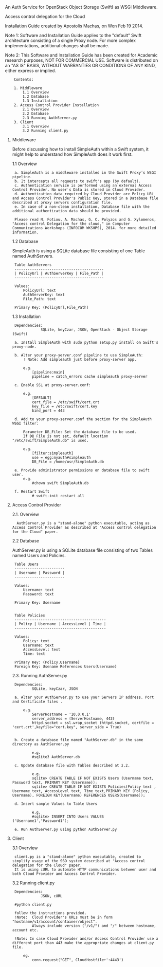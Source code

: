 An Auth Service for OpenStack Object Storage (Swift) as WSGI Middleware.

Access control delegation for the Cloud


Installation Guide created by Apostolis Machas, on Wen Feb 19 2014. 

Note 1: Software and Installation Guide applies to the "default" Swift architecture consisting of a single Proxy node. For more complex implementations, additional changes shall be made. 
	
Note 2: This Software and Installation Guide has been created for Academic research purposes, NOT FOR COMMERCIAL USE. 
	  Software is distributed on an "AS IS" BASIS, WITHOUT WARRANTIES OR CONDITIONS OF ANY KIND, either express or implied.
		
		
		Contents:
		
		1. Middleware
			1.1 Overview
			1.2 Database
			1.3 Installation
		2. Access Control Provider Installation
			2.1 Overview
			2.2 Database
			2.3 Running AuthServer.py
		3. Client
			3.1 Overview
			3.2 Running client.py
		
		
1. Middleware

	Before discussing how to install SimpleAuth within a Swift system, it might help to understand how SimpleAuth does it work first.
		
	1.1 Overview
	
		a. SimpleAuth is a middleware installed in the Swift Proxy’s WSGI pipeline.
		b. It intercepts all requests to swift's app (by default).
		c. Authentication service is performed using an external Access Control Provider. No user's Data is stored in Cloud Provider. 
		d. Authentication data required by Cloud Provider are Policy URL and Access Control Provider's Public Key, stored in a Database file described at proxy servers configuration file.
		e. In case of a non-clean installation, Database file with the additional authentication data should be provided.
		
		Please read N. Fotiou, A. Machas, G. C. Polyzos and G. Xylomenos, "Access control Delegation for the cloud," in Computer Communications Workshops (INFOCOM WKSHPS), 2014. for more detailed information.
		
	1.2 Database
	
	SimpleAuth is using a SQLite database file consisting of one Table named AuthServers.

		Table AuthServers
		-----------------------------------------
		| PolicyUrl | AuthServerKey | File_Path |
		-----------------------------------------
		
		Values:
			PolicyUrl: text
			AuthServerKey: text
			File_Path: text
			
		Primary Key: (PolicyUrl,File_Path)
		
	1.3 Installation
	
		Dependencies:
					SQLite, keyCzar, JSON, OpenStack - Object Storage (Swift)
					
		a. Install SimpleAuth with sudo python setup.py install on Swift's proxy-node.
	
		b. Alter your proxy-server.conf pipeline to use SimpleAuth: 
			! Note: Add simpleauth just before proxy-server app. 
	
			e.g.
				[pipeline:main]
				pipeline = catch_errors cache simpleauth proxy-server
		
		c. Enable SSL at proxy-server.conf:
	
			e.g.
				[DEFAULT]
				cert_file = /etc/swift/cert.crt
				key_file = /etc/swift/cert.key
				bind_port = 443
				
		d. Add to your proxy-server.conf the section for the SimpleAuth WSGI filter:
			
			Parameter DB_File: Set the database file to be used.
			If DB_File is not set, default location "/etc/swift/SimpleAuth.db" is used.
			
			e.g.			
				[filter:simpleauth]
				use = egg:myauth#simpleauth
				DB_File = /home/usr/SimpleAuth.db
		
		e. Provide administrator permissions on database file to swift user. 
			e.g. 
				#chown swift SimpleAuth.db
				
		f. Restart Swift
				# swift-init restart all
				
				
2. Access Control Provider

	2.1. Overview
		 
		 AuthServer.py is a "stand-alone" python executable, acting as Access Control Provider as described at "Access control delegation for the Cloud" paper.

	2.2 Database
	
	AuthServer.py is using a SQLite database file consisting of two Tables named Users and Policies.
	
		Table Users
		-----------------------
		| Username | Password |
		-----------------------
		
		Values:
			Username: text
			Password: text
			
		Primary Key: Username
	
	
		Table Policies
		------------------------------------------
		| Policy | Username | AccessLevel | Time |
		------------------------------------------
		
		Values:
			Policy: text
			Username: text
			AccessLevel: text
			Time: text
			
		Primary Key: (Policy,Username)
		Foreign Key: Usename References Users(Username)
		
	2.3. Running AuthServer.py
	
		Dependencies:
				SQLite, keyCzar, JSON
					
		a. Alter your AuthServer.py to use your Servers IP address, Port and Certificate files .
			
			e.g. 
				ServerHostname = '10.0.0.1'
				server_address = (ServerHostname, 443)
	            httpd.socket = ssl.wrap_socket (httpd.socket, certfile = 'cert.crt',keyfile="cert.key", server_side = True)
			 
			
		b. Create a database file named "AuthServer.db" in the same directory as AuthServer.py
				
				e.g.
				#sqlite3 AuthServer.db
				
		c. Update database file with Tables described at 2.2.
				
				e.g.
				sqlite> CREATE TABLE IF NOT EXISTS Users (Username text, Password text, PRIMARY KEY (Username));
				sqlite> CREATE TABLE IF NOT EXISTS Policies(Policy text , Username text, AccessLevel text, Time text,PRIMARY KEY (Policy, Username), FOREIGN KEY(Username) REFERENCES USERS(Username));
				
		d. Insert sample Values to Table Users
		
				e.g.
				#sqlite> INSERT INTO Users VALUES ('Username1','Password1');	
		
		e. Run AuthServer.py using python AuthServer.py 		

		
3. Client

	3.1 Overview
	
		client.py is a "stand-alone" python executable, created to simplify usage of the SSO system described at "Access control delegation for the Cloud" paper.
		It is using cURL to automate HTTP communications between user and both Cloud Provider and Access Control Provider. 

	3.2 Running client.py
	
		Dependencies:
					JSON, cURL
					
		#python client.py
		
		follow the instructions provided.
		!Note:  Cloud Provider's URLs must be in form "hostname/v1/account/container/object". 
				Always include version ("/v1/") and "/" between hostname, account etc.
		
		!Note: In case Cloud Provider and/or Access Control Provider use a different port than 443 make the appropriate changes at client.py file.

			eg.
				conn.request("GET", CloudHostfile+':4443')
